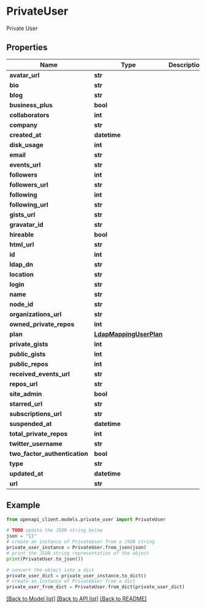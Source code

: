 # PrivateUser

Private User

## Properties

Name | Type | Description | Notes
------------ | ------------- | ------------- | -------------
**avatar_url** | **str** |  | 
**bio** | **str** |  | 
**blog** | **str** |  | 
**business_plus** | **bool** |  | [optional] 
**collaborators** | **int** |  | 
**company** | **str** |  | 
**created_at** | **datetime** |  | 
**disk_usage** | **int** |  | 
**email** | **str** |  | 
**events_url** | **str** |  | 
**followers** | **int** |  | 
**followers_url** | **str** |  | 
**following** | **int** |  | 
**following_url** | **str** |  | 
**gists_url** | **str** |  | 
**gravatar_id** | **str** |  | 
**hireable** | **bool** |  | 
**html_url** | **str** |  | 
**id** | **int** |  | 
**ldap_dn** | **str** |  | [optional] 
**location** | **str** |  | 
**login** | **str** |  | 
**name** | **str** |  | 
**node_id** | **str** |  | 
**organizations_url** | **str** |  | 
**owned_private_repos** | **int** |  | 
**plan** | [**LdapMappingUserPlan**](LdapMappingUserPlan.md) |  | [optional] 
**private_gists** | **int** |  | 
**public_gists** | **int** |  | 
**public_repos** | **int** |  | 
**received_events_url** | **str** |  | 
**repos_url** | **str** |  | 
**site_admin** | **bool** |  | 
**starred_url** | **str** |  | 
**subscriptions_url** | **str** |  | 
**suspended_at** | **datetime** |  | [optional] 
**total_private_repos** | **int** |  | 
**twitter_username** | **str** |  | [optional] 
**two_factor_authentication** | **bool** |  | 
**type** | **str** |  | 
**updated_at** | **datetime** |  | 
**url** | **str** |  | 

## Example

```python
from openapi_client.models.private_user import PrivateUser

# TODO update the JSON string below
json = "{}"
# create an instance of PrivateUser from a JSON string
private_user_instance = PrivateUser.from_json(json)
# print the JSON string representation of the object
print(PrivateUser.to_json())

# convert the object into a dict
private_user_dict = private_user_instance.to_dict()
# create an instance of PrivateUser from a dict
private_user_from_dict = PrivateUser.from_dict(private_user_dict)
```
[[Back to Model list]](../README.md#documentation-for-models) [[Back to API list]](../README.md#documentation-for-api-endpoints) [[Back to README]](../README.md)


